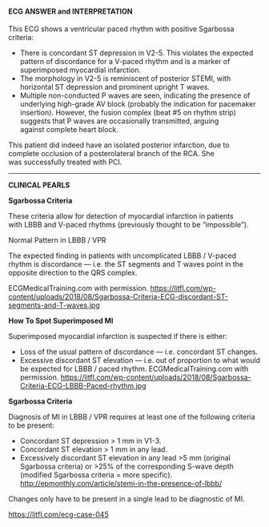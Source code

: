 #### ECG ANSWER and INTERPRETATION

This ECG shows a ventricular paced rhythm with positive Sgarbossa criteria:

* There is concordant ST depression in V2-5. This violates the expected pattern of discordance for a V-paced rhythm and is a marker of superimposed myocardial infarction. 
* The morphology in V2-5 is reminiscent of posterior STEMI, with horizontal ST depression and prominent upright T waves. 
* Multiple non-conducted P waves are seen, indicating the presence of underlying high-grade AV block (probably the indication for pacemaker insertion). However, the fusion complex (beat #5 on rhythm strip) suggests that P waves are occasionally transmitted, arguing against complete heart block.

This patient did indeed have an isolated posterior infarction, due to complete occlusion of a posterolateral branch of the RCA. She was successfully treated with PCI.

---------------

**CLINICAL PEARLS**

**Sgarbossa Criteria**

These criteria allow for detection of myocardial infarction in patients with LBBB and V-paced rhythms (previously thought to be “impossible”).

Normal Pattern in LBBB / VPR

The expected finding in patients with uncomplicated LBBB / V-paced rhythm is discordance — i.e. the ST segments and T waves point in the opposite direction to the QRS complex.

ECGMedicalTraining.com with permission. <https://litfl.com/wp-content/uploads/2018/08/Sgarbossa-Criteria-ECG-discordant-ST-segments-and-T-waves.jpg> 

**How To Spot Superimposed MI**

Superimposed myocardial infarction is suspected if there is either:
* Loss of the usual pattern of discordance — i.e. concordant ST changes. 
* Excessive discordant ST elevation — i.e. out of proportion to what would be expected for LBBB / paced rhythm. 
ECGMedicalTraining.com with permission. <https://litfl.com/wp-content/uploads/2018/08/Sgarbossa-Criteria-ECG-LBBB-Paced-rhythm.jpg> 

**Sgarbossa Criteria**

Diagnosis of MI in LBBB / VPR requires at least one of the following criteria to be present:
* Concordant ST depression > 1 mm in V1-3. 
* Concordant ST elevation > 1 mm in any lead. 
* Excessively discordant ST elevation in any lead >5 mm (original Sgarbossa criteria) or >25% of the corresponding S-wave depth (modified Sgarbossa criteria = more specific). <http://epmonthly.com/article/stemi-in-the-presence-of-lbbb/>

Changes only have to be present in a single lead to be diagnostic of MI.

<https://litfl.com/ecg-case-045>
